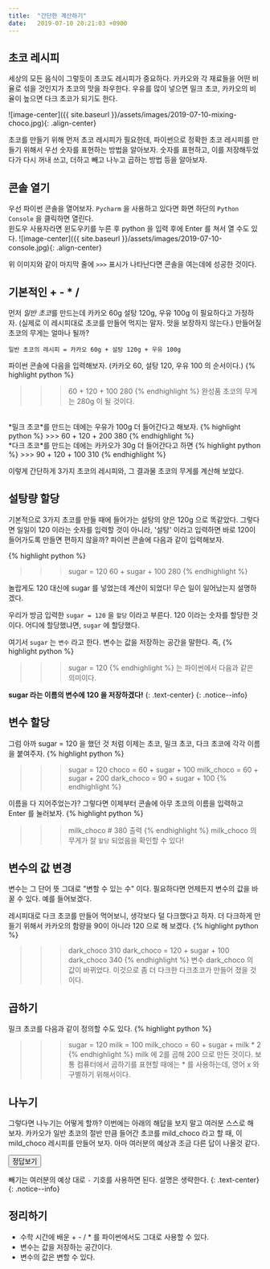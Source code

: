 ```yaml
---
title:  "간단한 계산하기"
date:   2019-07-10 20:21:03 +0900
---
```


## 초코 레시피
세상의 모든 음식이 그렇듯이 초코도 레시피가 중요하다.
카카오와 각 재료들을 어떤 비율로 섞을 것인지가 초코의 맛을 좌우한다.
우유를 많이 넣으면 밀크 초코, 카카오의 비율이 높으면 다크 초코가 되기도 한다.

![image-center]({{ site.baseurl }}/assets/images/2019-07-10-mixing-choco.jpg){: .align-center}

초코를 만들기 위해 먼저 초코 레시피가 필요한데,
파이썬으로 정확한 초코 레시피를 만들기 위해서 우선 숫자를 표현하는 방법을 알아보자.
숫자를 표현하고, 이를 저장해두었다가 다시 꺼내 쓰고, 더하고 빼고 나누고 곱하는 방법 등을 알아보자.


## 콘솔 열기
우선 파이썬 콘솔을 열어보자.
`Pycharm` 을 사용하고 있다면 화면 하단의 `Python Console` 을 클릭하면 열린다.<br>
윈도우 사용자라면 윈도우키를 누른 후 python 을 입력 후에 Enter 를 쳐서 열 수도 있다.
![image-center]({{ site.baseurl }}/assets/images/2019-07-10-console.jpg){: .align-center}

위 이미지와 같이 마지막 줄에 `>>>` 표시가 나타난다면 콘솔을 여는데에 성공한 것이다.


## 기본적인 + - * /
먼저 *일반 초코*를 만드는데
카카오 60g 설탕 120g, 우유 100g 이 필요하다고 가정하자. (실제로 이 레시피대로 초코를 만들어 먹지는 말자.
맛을 보장하지 않는다.) 만들어질 초코의 무게는 얼마나 될까? 

```일반 초코의 레시피 = 카카오 60g + 설탕 120g + 우유 100g```

파이썬 콘솔에 다음을 입력해보자. (카카오 60, 설탕 120, 우유 100 의 순서이다.)
{% highlight python %}
>>> 60 + 120 + 100
280
{% endhighlight %}
완성품 초코의 무게는 280g 이 될 것이다.

<br>
*밀크 초코*를 만드는 데에는 우유가 100g 더 들어간다고 해보자.
{% highlight python %}
>>> 60 + 120 + 200
380
{% endhighlight %}

<br>
*다크 초코*를 만드는 데에는 카카오가 30g 더 들어간다고 하면
{% highlight python %}
>>> 90 + 120 + 100
310
{% endhighlight %}

이렇게 간단하게 3가지 초코의 레시피와, 그 결과물 초코의 무게를 계산해 보았다.


## 설탕량 할당
기본적으로 3가지 초코를 만들 때에 들어가는 설탕의 양은 120g 으로 똑같았다.
그렇다면 일일이 120 이라는 숫자를 입력할 것이 아니라, '설탕' 이라고
입력하면 바로 120이 들어가도록 만들면 편하지 않을까?
파이썬 콘솔에 다음과 같이 입력해보자.

{% highlight python %}
>>> sugar = 120
>>> 60 + sugar + 100
280
{% endhighlight %}

놀랍게도 120 대신에 sugar 를 넣었는데 계산이 되었다! 무슨 일이 일어났는지 설명하겠다. 

우리가 방금 입력한 `sugar = 120` 을 `할당` 이라고 부른다. 120 이라는 숫자를 할당한 것이다.
어디에 할당했냐면, `sugar` 에 할당했다.

여기서 `sugar` 는 `변수` 라고 한다. 변수는 값을 저장하는 공간을 말한다.
즉,
{% highlight python %}
>>> sugar = 120
{% endhighlight %}
는 파이썬에서 다음과 같은 의미이다.

**sugar 라는 이름의 변수에 120 을 저장하겠다!**
{: .text-center}
{: .notice--info}

## 변수 할당
그럼 아까 sugar = 120 을 했던 것 처럼 이제는 초코, 밀크 초코, 다크 초코에 각각 이름을 붙여주자.
{% highlight python %}
>>> sugar = 120
>>> choco = 60 + sugar + 100
>>> milk_choco = 60 + sugar + 200
>>> dark_choco = 90 + sugar + 100
{% endhighlight %}

이름을 다 지어주었는가? 그렇다면 이제부터 콘솔에 아무 초코의 이름을 입력하고 Enter 를 눌러보자.
{% highlight python %}
>>> milk_choco # 380 출력
{% endhighlight %}
milk_choco 의 무게가 잘 `할당` 되었음을 확인할 수 있다!

## 변수의 값 변경
변수는 그 단어 뜻 그대로 "변할 수 있는 수" 이다. 필요하다면 언제든지 변수의 값을 바꿀 수 있다.
예를 들어보겠다.

레시피대로 다크 초코를 만들어 먹어보니, 생각보다 덜 다크했다고 하자.
더 다크하게 만들기 위해서 카카오의 함량을 90이 아니라 120 으로 해 보겠다.
{% highlight python %}
>>> dark_choco
310
>>> dark_choco = 120 + sugar + 100
>>> dark_choco
340
{% endhighlight %}
변수 dark_choco 의 값이 바뀌었다. 이것으로 좀 더 다크한 다크초코가 만들어 졌을 것이다.

## 곱하기
밀크 초코를 다음과 같이 정의할 수도 있다.
{% highlight python %}
>>> sugar = 120
>>> milk = 100
>>> milk_choco = 60 + sugar + milk * 2
{% endhighlight %}
milk 에 2를 곱해 200 으로 만든 것이다. 보통 컴퓨터에서 곱하기를 표현할 때에는 * 를 사용하는데,
영어 x 와 구별하기 위해서이다.


## 나누기
그렇다면 나누기는 어떻게 할까? 이번에는 아래의 해답을 보지 말고 여러분 스스로 해 보자.
카카오가 일반 초코의 절반 만큼 들어간 초코를 mild_choco 라고 할 때,
이 mild_choco 레시피를 만들어 보자. 아마 여러분의 예상과 조금 다른 답이 나올것 같다.

<script>
function showAnswerChocoDiv() {
    document.getElementById("answer").style.display='block';
    document.getElementById("answer2").style.display='block';
}
</script>
<button class="btn btn--info align-center" onclick="showAnswerChocoDiv()">정답보기</button> 

<div id="answer" style="display:none;">
{% highlight python %}
>>> sugar = 120
>>> milk = 100
>>> mild_choco = 60 // 2 + sugar + milk
{% endhighlight %}
</div>

<p id="answer2" style="display:none;">
아마 여러분은 <code class="highlighter-rouge">/</code>을 사용해서 계산을 했을 것이다.
/ 을 사용해서 계산했을 경우, mild_choco 의 값이 
250이 아니라 250.0 으로 보일 것이다. 왜 그런지는 다음 장을 넘겨서 확인해 보자.
</p>

빼기는 여러분의 예상 대로 `-` 기호를 사용하면 된다. 설명은 생략한다.
{: .text-center}
{: .notice--info}


## 정리하기
* 수학 시간에 배운 + - / * 를 파이썬에서도 그대로 사용할 수 있다.
* 변수는 값을 저장하는 공간이다.
* 변수의 값은 변할 수 있다.





